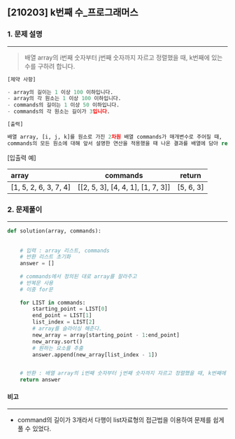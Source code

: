 ## [210203] k번째 수_프로그래머스

### 1. 문제 설명

---

> 배열 array의 i번째 숫자부터 j번째 숫자까지 자르고 정렬했을 때, k번째에 있는 수를 구하려 합니다.

```python
[제약 사항]

- array의 길이는 1 이상 100 이하입니다.
- array의 각 원소는 1 이상 100 이하입니다.
- commands의 길이는 1 이상 50 이하입니다.
- commands의 각 원소는 길이가 3입니다.

[출력]

배열 array, [i, j, k]를 원소로 가진 2차원 배열 commands가 매개변수로 주어질 때, 
commands의 모든 원소에 대해 앞서 설명한 연산을 적용했을 때 나온 결과를 배열에 담아 return 하도록 solution 함수를 작성해주세요.
```

[입출력 예]

| array                 | commands                          | return    |
| :-------------------- | --------------------------------- | --------- |
| [1, 5, 2, 6, 3, 7, 4] | [[2, 5, 3], [4, 4, 1], [1, 7, 3]] | [5, 6, 3] |



### 2. 문제풀이

---

```python
def solution(array, commands):
    
    
    # 입력 : array 리스트, commands
    # 반환 리스트 초기화
    answer = []
    
    # commands에서 정의된 대로 array를 잘라주고
    # 반복문 사용
    # 이중 for문
    
    for LIST in commands:
        starting_point = LIST[0]
        end_point = LIST[1]
        list_index = LIST[2] 
        # array를 슬라이싱 해준다.
        new_array = array[starting_point - 1:end_point]
        new_array.sort()
        # 원하는 요소를 추출
        answer.append(new_array[list_index - 1])


    # 반환 : 배열 array의 i번째 숫자부터 j번째 숫자까지 자르고 정렬했을 때, k번째에 있는 수
    return answer
```



#### 비고

---

- command의 길이가 3개라서 다행이 list자료형의 접근법을 이용하여 문제를 쉽게 풀 수 있었다.
